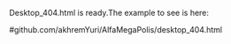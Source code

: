 Desktop_404.html is ready.The example to see is here: 


#github.com/akhremYuri/AlfaMegaPolis/desktop_404.html
